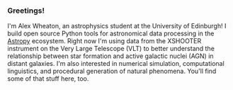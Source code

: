 ### Greetings!
<!--
[![Top Langs and GitHub stats](
https://github-readme-stats.vercel.app/api/top-langs/?username=aswheaton&layout=compact&theme=dark
https://github-readme-stats.vercel.app/api?username=aswheaton&theme=dark&hide=stars
)](https://github.com/anuraghazra/github-readme-stats)
-->
I'm Alex Wheaton, an astrophysics student at the University of Edinburgh! I build open source Python tools for astronomical data processing in the [Astropy](https://www.astropy.org/) ecosystem. Right now I'm using data from the XSHOOTER instrument on the Very Large Telescope (VLT) to better understand the relationship between star formation and active galactic nuclei (AGN) in distant galaxies. I'm also interested in numerical simulation, computational linguistics, and procedural generation of natural phenomena. You'll find some of that stuff here, too.

<!--
**aswheaton/aswheaton** is a ✨ _special_ ✨ repository because its `README.md` (this file) appears on your GitHub profile.

Here are some ideas to get you started:

- 🔭 I’m currently working on ...
- 🌱 I’m currently learning ...
- 👯 I’m looking to collaborate on ...
- 🤔 I’m looking for help with ...
- 💬 Ask me about ...
- 📫 How to reach me: ...
- 😄 Pronouns: ...
- ⚡ Fun fact: ...
-->

